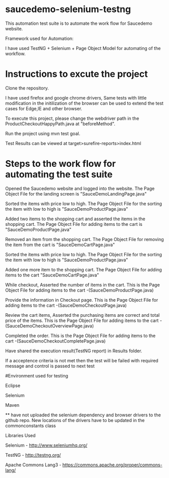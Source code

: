 # saucedemo-selenium-testng

This automation test suite is to automate the work flow for Saucedemo website.

Framework used for Automation:

I have used TestNG + Selenium + Page Object Model for automating of the workflow.

# Instructions to excute the project

Clone the repository.

I have used firefox and google chrome drivers, Same tests with little modification in the initilization of the browser can be used to extend the test cases for Edge,IE and other browser.

To execute this project, please change the webdriver path in the ProductCheckoutHappyPath.java at "beforeMethod".

Run the project using mvn test goal.

Test Results can be viewed at target>surefire-reports>index.html

# Steps to the work flow for automating the test suite

Opened the Saucedemo website and logged into the website. The Page Object File for the landing screen  is "SauceDemoLandingPage.java"

Sorted the items with price low to high. The Page Object File for the sorting the item with low to high is "SauceDemoProductPage.java"

Added two items to the shopping cart and asserted the items in the shopping cart. The Page Object File for adding items to the cart is "SauceDemoProductPage.java"

Removed an item from the shopping cart. The Page Object File for removing the item from the cart is "SauceDemoCartPage.java"

Sorted the items with price low to high. The Page Object File for the sorting the item with low to high is "SauceDemoProductPage.java"

Added one more item to the shopping cart. The Page Object File for adding items to the cart  "SauceDemoCartPage.java"

While checkout, Asserted the number of items in the cart. This is the Page Object File for adding items to the cart  -(SauceDemoProductPage.java)

Provide the information in Checkout page. This is the Page Object File for adding items to the cart  -(SauceDemoCheckoutPage.java)

Review the cart items, Asserted the purchasing items are correct and total price of the items. This is the Page Object File for adding items to the cart  -(SauceDemoCheckoutOverviewPage.java)


Completed the order. This is the Page Object File for adding items to the cart  -(SauceDemoCheckoutCompletePage.java)

Have shared the execution result(TestNG report) in Results folder.


If a acceptence criteria is not met then the test will be failed with required message and control is passed to next test

#Environment used for testing

Eclipse

Selenium

Maven


** have not uploaded the selenium dependency and browser drivers to the github repo. New locations of the drivers have to be updated in the commonconstants class

Libraries Used

Selenium - http://www.seleniumhq.org/

TestNG - http://testng.org/

Apache Commons Lang3 - https://commons.apache.org/proper/commons-lang/






